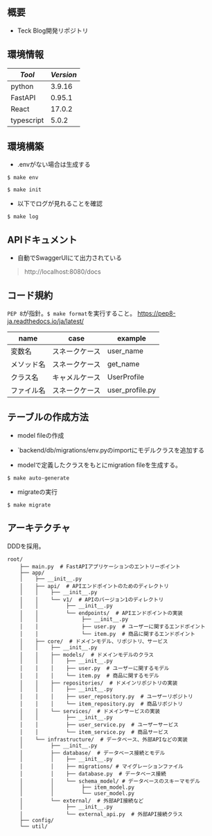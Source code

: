 ## 概要

- Teck Blog開発リポジトリ

## 環境情報

|*Tool*|*Version*|
|---|---|
|python|3.9.16|
|FastAPI|0.95.1|
|React|17.0.2|
|typescript|5.0.2|

## 環境構築

- .envがない場合は生成する

```
$ make env
```

```
$ make init
```

- 以下でログが見れることを確認

```
$ make log
```

## APIドキュメント

- 自動でSwaggerUIにて出力されている

> http://localhost:8080/docs

## コード規約

`PEP 8`が指針。`$ make format`を実行すること。
https://pep8-ja.readthedocs.io/ja/latest/

name|case|example
|---|---|---
変数名|スネークケース|user_name
メソッド名|スネークケース|get_name
クラス名|キャメルケース|UserProfile
ファイル名|スネークケース|user_profile.py

## テーブルの作成方法

- model fileの作成

- `backend/db/migrations/env.pyのimportにモデルクラスを追加する

- modelで定義したクラスをもとにmigration fileを生成する。

```
$ make auto-generate
```

- migrateの実行

```
$ make migrate
```

## アーキテクチャ

DDDを採用。

```
root/
    ├── main.py  # FastAPIアプリケーションのエントリーポイント
    ├── app/
    │    ├── __init__.py
    │    ├── api/  # APIエンドポイントのためのディレクトリ
    │    │    ├── __init__.py
    │    │    └── v1/  # APIのバージョン1のディレクトリ
    │    │         ├── __init__.py
    │    │         └── endpoints/  # APIエンドポイントの実装
    │    │              ├── __init__.py
    │    │              ├── user.py  # ユーザーに関するエンドポイント
    │    │              └── item.py  # 商品に関するエンドポイント
    │    ├── core/  # ドメインモデル、リポジトリ、サービス
    │    │    ├── __init__.py
    │    │    ├── models/  # ドメインモデルのクラス
    │    │    │    ├── __init__.py
    │    │    │    ├── user.py  # ユーザーに関するモデル
    │    │    │    └── item.py  # 商品に関するモデル
    │    │    ├── repositories/  # ドメインリポジトリの実装
    │    │    │    ├── __init__.py
    │    │    │    ├── user_repository.py  # ユーザーリポジトリ
    │    │    │    └── item_repository.py  # 商品リポジトリ
    │    │    └── services/  # ドメインサービスの実装
    │    │         ├── __init__.py
    │    │         ├── user_service.py  # ユーザーサービス
    │    │         └── item_service.py  # 商品サービス
    │    └── infrastructure/  # データベース、外部APIなどの実装
    │         ├── __init__.py
    │         ├── database/  # データベース接続とモデル
    │         │    ├── __init__.py
    │         │    ├── migrations/ # マイグレーションファイル
    │         │    ├── database.py  # データベース接続
    │         │    └── schema_model/ # データベースのスキーマモデル
    │         │         ├── item_model.py
    │         │         └── user_model.py
    │         └── external/  # 外部API接続など
    │              ├── __init__.py
    │              └── external_api.py  # 外部API接続クラス
    ├── config/
    └── util/
```